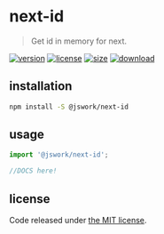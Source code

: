 # next-id
> Get id in memory for next.

[![version][version-image]][version-url]
[![license][license-image]][license-url]
[![size][size-image]][size-url]
[![download][download-image]][download-url]

## installation
```bash
npm install -S @jswork/next-id
```

## usage
```js
import '@jswork/next-id';

//DOCS here!
```

## license
Code released under [the MIT license](https://github.com/afeiship/next-id/blob/master/LICENSE.txt).

[version-image]: https://img.shields.io/npm/v/@jswork/next-id
[version-url]: https://npmjs.org/package/@jswork/next-id

[license-image]: https://img.shields.io/npm/l/@jswork/next-id
[license-url]: https://github.com/afeiship/next-id/blob/master/LICENSE.txt

[size-image]: https://img.shields.io/bundlephobia/minzip/@jswork/next-id
[size-url]: https://github.com/afeiship/next-id/blob/master/dist/next-id.min.js

[download-image]: https://img.shields.io/npm/dm/@jswork/next-id
[download-url]: https://www.npmjs.com/package/@jswork/next-id
